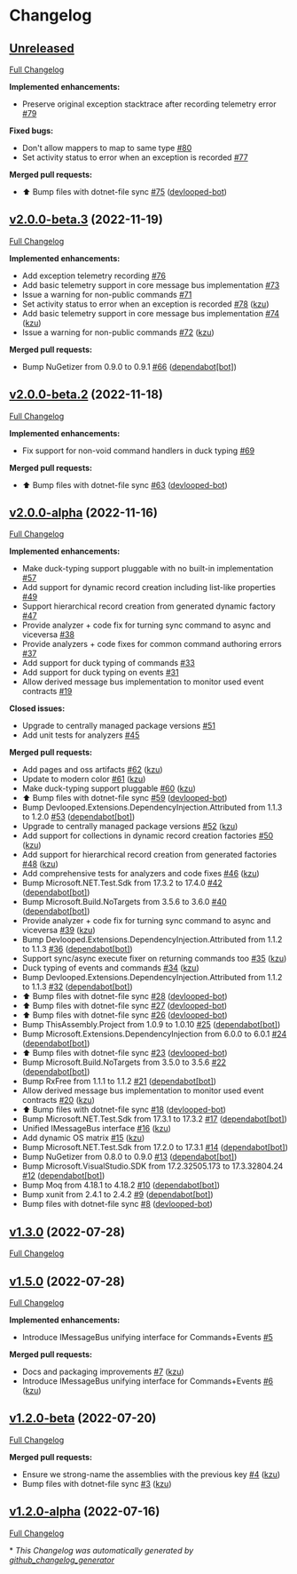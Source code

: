 # Changelog

## [Unreleased](https://github.com/devlooped/Merq/tree/HEAD)

[Full Changelog](https://github.com/devlooped/Merq/compare/v2.0.0-beta.3...HEAD)

**Implemented enhancements:**

- Preserve original exception stacktrace after recording telemetry error [\#79](https://github.com/devlooped/Merq/issues/79)

**Fixed bugs:**

- Don't allow mappers to map to same type [\#80](https://github.com/devlooped/Merq/issues/80)
- Set activity status to error when an exception is recorded [\#77](https://github.com/devlooped/Merq/issues/77)

**Merged pull requests:**

- ⬆️ Bump files with dotnet-file sync [\#75](https://github.com/devlooped/Merq/pull/75) ([devlooped-bot](https://github.com/devlooped-bot))

## [v2.0.0-beta.3](https://github.com/devlooped/Merq/tree/v2.0.0-beta.3) (2022-11-19)

[Full Changelog](https://github.com/devlooped/Merq/compare/v2.0.0-beta.2...v2.0.0-beta.3)

**Implemented enhancements:**

- Add exception telemetry recording [\#76](https://github.com/devlooped/Merq/issues/76)
- Add basic telemetry support in core message bus implementation  [\#73](https://github.com/devlooped/Merq/issues/73)
- Issue a warning for non-public commands [\#71](https://github.com/devlooped/Merq/issues/71)
- Set activity status to error when an exception is recorded [\#78](https://github.com/devlooped/Merq/pull/78) ([kzu](https://github.com/kzu))
- Add basic telemetry support in core message bus implementation [\#74](https://github.com/devlooped/Merq/pull/74) ([kzu](https://github.com/kzu))
- Issue a warning for non-public commands [\#72](https://github.com/devlooped/Merq/pull/72) ([kzu](https://github.com/kzu))

**Merged pull requests:**

- Bump NuGetizer from 0.9.0 to 0.9.1 [\#66](https://github.com/devlooped/Merq/pull/66) ([dependabot[bot]](https://github.com/apps/dependabot))

## [v2.0.0-beta.2](https://github.com/devlooped/Merq/tree/v2.0.0-beta.2) (2022-11-18)

[Full Changelog](https://github.com/devlooped/Merq/compare/v2.0.0-alpha...v2.0.0-beta.2)

**Implemented enhancements:**

- Fix support for non-void command handlers in duck typing [\#69](https://github.com/devlooped/Merq/issues/69)

**Merged pull requests:**

- ⬆️ Bump files with dotnet-file sync [\#63](https://github.com/devlooped/Merq/pull/63) ([devlooped-bot](https://github.com/devlooped-bot))

## [v2.0.0-alpha](https://github.com/devlooped/Merq/tree/v2.0.0-alpha) (2022-11-16)

[Full Changelog](https://github.com/devlooped/Merq/compare/v1.3.0...v2.0.0-alpha)

**Implemented enhancements:**

- Make duck-typing support pluggable with no built-in implementation [\#57](https://github.com/devlooped/Merq/issues/57)
- Add support for dynamic record creation including list-like properties [\#49](https://github.com/devlooped/Merq/issues/49)
- Support hierarchical record creation from generated dynamic factory   [\#47](https://github.com/devlooped/Merq/issues/47)
- Provide analyzer + code fix for turning sync command to async and viceversa [\#38](https://github.com/devlooped/Merq/issues/38)
- Provide analyzers + code fixes for common command authoring errors  [\#37](https://github.com/devlooped/Merq/issues/37)
- Add support for duck typing of commands [\#33](https://github.com/devlooped/Merq/issues/33)
- Add support for duck typing on events [\#31](https://github.com/devlooped/Merq/issues/31)
- Allow derived message bus implementation to monitor used event contracts [\#19](https://github.com/devlooped/Merq/issues/19)

**Closed issues:**

- Upgrade to centrally managed package versions [\#51](https://github.com/devlooped/Merq/issues/51)
- Add unit tests for analyzers [\#45](https://github.com/devlooped/Merq/issues/45)

**Merged pull requests:**

- Add pages and oss artifacts [\#62](https://github.com/devlooped/Merq/pull/62) ([kzu](https://github.com/kzu))
- Update to modern color [\#61](https://github.com/devlooped/Merq/pull/61) ([kzu](https://github.com/kzu))
- Make duck-typing support pluggable [\#60](https://github.com/devlooped/Merq/pull/60) ([kzu](https://github.com/kzu))
- ⬆️ Bump files with dotnet-file sync [\#59](https://github.com/devlooped/Merq/pull/59) ([devlooped-bot](https://github.com/devlooped-bot))
- Bump Devlooped.Extensions.DependencyInjection.Attributed from 1.1.3 to 1.2.0 [\#53](https://github.com/devlooped/Merq/pull/53) ([dependabot[bot]](https://github.com/apps/dependabot))
- Upgrade to centrally managed package versions [\#52](https://github.com/devlooped/Merq/pull/52) ([kzu](https://github.com/kzu))
- Add support for collections in dynamic record creation factories [\#50](https://github.com/devlooped/Merq/pull/50) ([kzu](https://github.com/kzu))
- Add support for hierarchical record creation from generated factories [\#48](https://github.com/devlooped/Merq/pull/48) ([kzu](https://github.com/kzu))
- Add comprehensive tests for analyzers and code fixes [\#46](https://github.com/devlooped/Merq/pull/46) ([kzu](https://github.com/kzu))
- Bump Microsoft.NET.Test.Sdk from 17.3.2 to 17.4.0 [\#42](https://github.com/devlooped/Merq/pull/42) ([dependabot[bot]](https://github.com/apps/dependabot))
- Bump Microsoft.Build.NoTargets from 3.5.6 to 3.6.0 [\#40](https://github.com/devlooped/Merq/pull/40) ([dependabot[bot]](https://github.com/apps/dependabot))
- Provide analyzer + code fix for turning sync command to async and viceversa [\#39](https://github.com/devlooped/Merq/pull/39) ([kzu](https://github.com/kzu))
- Bump Devlooped.Extensions.DependencyInjection.Attributed from 1.1.2 to 1.1.3 [\#36](https://github.com/devlooped/Merq/pull/36) ([dependabot[bot]](https://github.com/apps/dependabot))
- Support sync/async execute fixer on returning commands too [\#35](https://github.com/devlooped/Merq/pull/35) ([kzu](https://github.com/kzu))
- Duck typing of events and commands [\#34](https://github.com/devlooped/Merq/pull/34) ([kzu](https://github.com/kzu))
- Bump Devlooped.Extensions.DependencyInjection.Attributed from 1.1.2 to 1.1.3 [\#32](https://github.com/devlooped/Merq/pull/32) ([dependabot[bot]](https://github.com/apps/dependabot))
- ⬆️ Bump files with dotnet-file sync [\#28](https://github.com/devlooped/Merq/pull/28) ([devlooped-bot](https://github.com/devlooped-bot))
- ⬆️ Bump files with dotnet-file sync [\#27](https://github.com/devlooped/Merq/pull/27) ([devlooped-bot](https://github.com/devlooped-bot))
- ⬆️ Bump files with dotnet-file sync [\#26](https://github.com/devlooped/Merq/pull/26) ([devlooped-bot](https://github.com/devlooped-bot))
- Bump ThisAssembly.Project from 1.0.9 to 1.0.10 [\#25](https://github.com/devlooped/Merq/pull/25) ([dependabot[bot]](https://github.com/apps/dependabot))
- Bump Microsoft.Extensions.DependencyInjection from 6.0.0 to 6.0.1 [\#24](https://github.com/devlooped/Merq/pull/24) ([dependabot[bot]](https://github.com/apps/dependabot))
- ⬆️ Bump files with dotnet-file sync [\#23](https://github.com/devlooped/Merq/pull/23) ([devlooped-bot](https://github.com/devlooped-bot))
- Bump Microsoft.Build.NoTargets from 3.5.0 to 3.5.6 [\#22](https://github.com/devlooped/Merq/pull/22) ([dependabot[bot]](https://github.com/apps/dependabot))
- Bump RxFree from 1.1.1 to 1.1.2 [\#21](https://github.com/devlooped/Merq/pull/21) ([dependabot[bot]](https://github.com/apps/dependabot))
- Allow derived message bus implementation to monitor used event contracts [\#20](https://github.com/devlooped/Merq/pull/20) ([kzu](https://github.com/kzu))
- ⬆️ Bump files with dotnet-file sync [\#18](https://github.com/devlooped/Merq/pull/18) ([devlooped-bot](https://github.com/devlooped-bot))
- Bump Microsoft.NET.Test.Sdk from 17.3.1 to 17.3.2 [\#17](https://github.com/devlooped/Merq/pull/17) ([dependabot[bot]](https://github.com/apps/dependabot))
- Unified IMessageBus interface [\#16](https://github.com/devlooped/Merq/pull/16) ([kzu](https://github.com/kzu))
- Add dynamic OS matrix [\#15](https://github.com/devlooped/Merq/pull/15) ([kzu](https://github.com/kzu))
- Bump Microsoft.NET.Test.Sdk from 17.2.0 to 17.3.1 [\#14](https://github.com/devlooped/Merq/pull/14) ([dependabot[bot]](https://github.com/apps/dependabot))
- Bump NuGetizer from 0.8.0 to 0.9.0 [\#13](https://github.com/devlooped/Merq/pull/13) ([dependabot[bot]](https://github.com/apps/dependabot))
- Bump Microsoft.VisualStudio.SDK from 17.2.32505.173 to 17.3.32804.24 [\#12](https://github.com/devlooped/Merq/pull/12) ([dependabot[bot]](https://github.com/apps/dependabot))
- Bump Moq from 4.18.1 to 4.18.2 [\#10](https://github.com/devlooped/Merq/pull/10) ([dependabot[bot]](https://github.com/apps/dependabot))
- Bump xunit from 2.4.1 to 2.4.2 [\#9](https://github.com/devlooped/Merq/pull/9) ([dependabot[bot]](https://github.com/apps/dependabot))
- Bump files with dotnet-file sync [\#8](https://github.com/devlooped/Merq/pull/8) ([devlooped-bot](https://github.com/devlooped-bot))

## [v1.3.0](https://github.com/devlooped/Merq/tree/v1.3.0) (2022-07-28)

[Full Changelog](https://github.com/devlooped/Merq/compare/v1.5.0...v1.3.0)

## [v1.5.0](https://github.com/devlooped/Merq/tree/v1.5.0) (2022-07-28)

[Full Changelog](https://github.com/devlooped/Merq/compare/v1.2.0-beta...v1.5.0)

**Implemented enhancements:**

- Introduce IMessageBus unifying interface for Commands+Events [\#5](https://github.com/devlooped/Merq/issues/5)

**Merged pull requests:**

- Docs and packaging improvements [\#7](https://github.com/devlooped/Merq/pull/7) ([kzu](https://github.com/kzu))
- Introduce IMessageBus unifying interface for Commands+Events [\#6](https://github.com/devlooped/Merq/pull/6) ([kzu](https://github.com/kzu))

## [v1.2.0-beta](https://github.com/devlooped/Merq/tree/v1.2.0-beta) (2022-07-20)

[Full Changelog](https://github.com/devlooped/Merq/compare/v1.2.0-alpha...v1.2.0-beta)

**Merged pull requests:**

- Ensure we strong-name the assemblies with the previous key [\#4](https://github.com/devlooped/Merq/pull/4) ([kzu](https://github.com/kzu))
- Bump files with dotnet-file sync [\#3](https://github.com/devlooped/Merq/pull/3) ([kzu](https://github.com/kzu))

## [v1.2.0-alpha](https://github.com/devlooped/Merq/tree/v1.2.0-alpha) (2022-07-16)

[Full Changelog](https://github.com/devlooped/Merq/compare/9aed78c8a37c830093a8dbeb15981df3640dd350...v1.2.0-alpha)



\* *This Changelog was automatically generated by [github_changelog_generator](https://github.com/github-changelog-generator/github-changelog-generator)*
